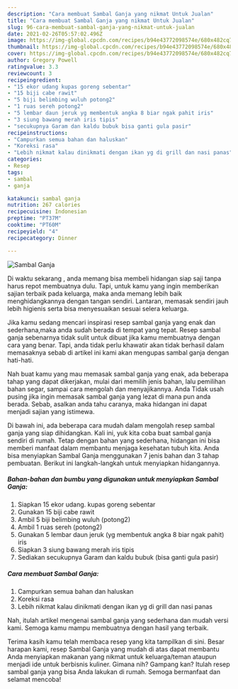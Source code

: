 ```yaml
---
description: "Cara membuat Sambal Ganja yang nikmat Untuk Jualan"
title: "Cara membuat Sambal Ganja yang nikmat Untuk Jualan"
slug: 96-cara-membuat-sambal-ganja-yang-nikmat-untuk-jualan
date: 2021-02-26T05:57:02.496Z
image: https://img-global.cpcdn.com/recipes/b94e43772098574e/680x482cq70/sambal-ganja-foto-resep-utama.jpg
thumbnail: https://img-global.cpcdn.com/recipes/b94e43772098574e/680x482cq70/sambal-ganja-foto-resep-utama.jpg
cover: https://img-global.cpcdn.com/recipes/b94e43772098574e/680x482cq70/sambal-ganja-foto-resep-utama.jpg
author: Gregory Powell
ratingvalue: 3.3
reviewcount: 3
recipeingredient:
- "15 ekor udang kupas goreng sebentar"
- "15 biji cabe rawit"
- "5 biji belimbing wuluh potong2"
- "1 ruas sereh potong2"
- "5 lembar daun jeruk yg membentuk angka 8 biar ngak pahit iris"
- "3 siung bawang merah iris tipis"
- "secukupnya Garam dan kaldu bubuk bisa ganti gula pasir"
recipeinstructions:
- "Campurkan semua bahan dan haluskan"
- "Koreksi rasa"
- "Lebih nikmat kalau dinikmati dengan ikan yg di grill dan nasi panas"
categories:
- Resep
tags:
- sambal
- ganja

katakunci: sambal ganja 
nutrition: 267 calories
recipecuisine: Indonesian
preptime: "PT37M"
cooktime: "PT60M"
recipeyield: "4"
recipecategory: Dinner

---
```



![Sambal Ganja](https://img-global.cpcdn.com/recipes/b94e43772098574e/680x482cq70/sambal-ganja-foto-resep-utama.jpg)

Di waktu  sekarang , anda memang bisa membeli hidangan siap saji tanpa harus repot membuatnya dulu. Tapi, untuk kamu yang ingin memberikan sajian terbaik pada keluarga, maka anda memang lebih baik menghidangkannya dengan tangan sendiri. Lantaran, memasak sendiri jauh lebih higienis serta bisa menyesuaikan sesuai selera keluarga.

Jika kamu sedang mencari inspirasi resep sambal ganja yang enak dan sederhana,maka anda sudah berada di tempat yang tepat. Resep sambal ganja  sebenarnya tidak sulit untuk dibuat jika kamu membuatnya dengan cara yang benar. Tapi, anda tidak perlu khawatir akan tidak berhasil dalam memasaknya 
sebab di artikel ini kami akan mengupas sambal ganja dengan hati-hati.  



Nah buat kamu yang mau memasak sambal ganja yang enak, ada beberapa tahap yang dapat dikerjakan, mulai dari memilih jenis bahan, lalu pemilihan bahan segar, sampai cara mengolah dan menyajikannya. Anda Tidak usah pusing jika ingin memasak sambal ganja yang lezat di mana pun anda berada. Sebab, asalkan anda  tahu caranya, maka hidangan ini dapat menjadi sajian yang istimewa.

Di bawah ini, ada beberapa cara mudah dalam mengolah resep sambal ganja yang siap dihidangkan. Kali ini, yuk kita coba buat sambal ganja sendiri di rumah. Tetap dengan bahan yang sederhana, hidangan ini bisa memberi manfaat dalam membantu menjaga kesehatan tubuh kita. Anda bisa menyiapkan Sambal Ganja menggunakan 7 jenis bahan dan 3 tahap pembuatan. Berikut ini langkah-langkah untuk menyiapkan hidangannya.

<!--inarticleads1-->

##### Bahan-bahan dan bumbu yang digunakan untuk menyiapkan Sambal Ganja:

1. Siapkan 15 ekor udang. kupas goreng sebentar
1. Gunakan 15 biji cabe rawit
1. Ambil 5 biji belimbing wuluh (potong2)
1. Ambil 1 ruas sereh (potong2)
1. Gunakan 5 lembar daun jeruk (yg membentuk angka 8 biar ngak pahit) iris
1. Siapkan 3 siung bawang merah iris tipis
1. Sediakan secukupnya Garam dan kaldu bubuk (bisa ganti gula pasir)




<!--inarticleads2-->

##### Cara membuat Sambal Ganja:

1. Campurkan semua bahan dan haluskan
1. Koreksi rasa
1. Lebih nikmat kalau dinikmati dengan ikan yg di grill dan nasi panas




Nah, itulah artikel mengenai  sambal ganja  yang sederhana dan mudah versi kami. Semoga kamu mampu membuatnya dengan hasil yang terbaik. 

Terima kasih kamu telah membaca resep yang kita tampilkan di sini. Besar harapan kami, resep  Sambal Ganja yang mudah di atas dapat membantu Anda menyiapkan makanan yang nikmat untuk keluarga/teman ataupun menjadi ide untuk berbisnis kuliner. Gimana nih? Gampang kan? Itulah resep sambal ganja yang bisa Anda lakukan di rumah. Semoga bermanfaat dan selamat mencoba!

